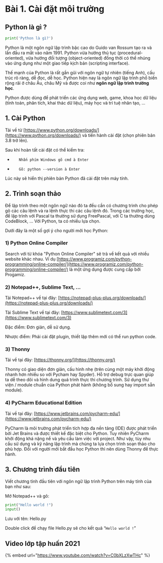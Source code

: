 # Bài 1. Cài đặt môi trường

## **Python là gì ?**

```python
print('Python là gì?') 
```

Python là một ngôn ngữ lập trình bậc cao do Guido van Rossum tạo ra và lần đầu ra mắt vào năm 1991. Python vừa hướng thủ tục \(procedural-oriented\), vừa hướng đối tượng \(object-oriented\) đồng thời có thể nhúng vào ứng dụng như một giao tiếp kịch bản \(scripting interface\).

Thế mạnh của Python là rất gần gũi với ngôn ngữ tự nhiên \(tiếng Anh\), cấu trúc rõ ràng, dễ đọc, dễ học. Python hiện nay là ngôn ngữ lập trình phổ biến rộng rãi ở châu Âu, châu Mỹ và được coi như **ngôn ngữ lập trình trường học**.

Python được dùng để phát triển các ứng dụng web, game, khoa học dữ liệu \(tính toán, phân tích, khai thác dữ liệu\), máy học và trí tuệ nhân tạo, …

## 1.    Cài Python

Tải về từ [https://www.python.org/downloads/](https://www.python.org/downloads/) và tiến hành cài đặt \(chọn phiên bản 3.8 trở lên\).

Sau khi hoàn tất cài đặt có thể kiểm tra:

-        Nhấn phím Windows gõ cmd à Enter

-        Gõ: python --version à Enter

Lúc này sẽ hiển thị phiên bản Python đã cài đặt trên máy tính.

## 2.    Trình soạn thảo

Để lập trình theo một ngôn ngữ nào đó ta đều cần có chương trình cho phép gõ các câu lệnh và ra lệnh thực thi các câu lệnh đó. Trong các trường học, để lập trình với Pascal ta thường sử dụng FreePascal, với C ta thường dùng CodeBlock, … Với Python, ta có nhiều lựa chọn. 

Dưới đây là một số gợi ý cho người mới học Python:

### 1\) Python Online Compiler

Search với từ khóa "Python Online Compiler" sẽ trả về kết quả với nhiều website khác nhau. Ví dụ [https://www.programiz.com/python-programming/online-compiler/](https://www.programiz.com/python-programming/online-compiler/) là một ứng dụng được cung cấp bởi Progamiz.

### **2\)**    **Notepad++, Sublime Text, ...**

Tải Notepad++ về tại đây: [https://notepad-plus-plus.org/downloads/](https://notepad-plus-plus.org/downloads/)

Tải Sublime Text về tại đây: [https://www.sublimetext.com/3](https://www.sublimetext.com/3) 

Đặc điểm: Đơn giản, dễ sử dụng.

Nhược điểm: Phải cài đặt plugin, thiết lập thêm mới có thể run python code.

### **3\)**    **Thonny**

Tải về tại đây: [https://thonny.org/](https://thonny.org/)

Thonny có giao diện đơn giản, cấu hình nhẹ \(trên cùng một máy khởi động nhanh hơn nhiều so với Pycham hay Spyder\). Hỗ trợ debug trực quan giúp ta dễ theo dõi và hình dung quá trình thực thi chương trình. Sử dụng thư viện / module chuẩn của Python phát hành \(không bổ sung hay import sẵn module\).

### **4\)**    **PyCharm Educational Edition**

Tải về tại đây: [https://www.jetbrains.com/pycharm-edu/](https://www.jetbrains.com/pycharm-edu/)

PyCharm là môi trường phát triển tích hợp đa nền tảng \(IDE\) được phát triển bởi Jet Brains và được thiết kế đặc biệt cho Python. Tuy nhiên PyCharm khởi động khá nặng nề và yêu cầu làm việc với project. Như vậy, tùy nhu cầu sử dụng và kỹ năng lập trình mà chúng ta lựa chọn trình soạn thảo cho phù hợp. Đối với người mới bắt đầu học Python thì nên dùng Thonny để thực hành.

## 3. Chương trình đầu tiên

Viết chương tình đầu tiên với ngôn ngữ lập trình Python trên máy tính của bạn như sau:

Mở Notepad++ và gõ:

```python
print("Hello world !")
input()
```

Lưu với tên: Hello.py

Double click để chạy file Hello.py sẽ cho kết quả “`Hello world !`”

## Video lớp tập huấn 2021

{% embed url="https://www.youtube.com/watch?v=C0bXLzXwTHc" %}



